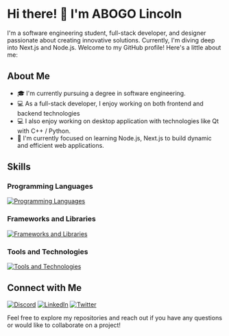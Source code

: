 # Hi there! 👋 I'm ABOGO Lincoln

I'm a software engineering student, full-stack developer, and designer passionate about creating innovative solutions. Currently, I'm diving deep into Next.js and Node.js. Welcome to my GitHub profile! Here's a little about me:

## About Me

- 🎓 I'm currently pursuing a degree in software engineering.
- 💻 As a full-stack developer, I enjoy working on both frontend and backend technologies
- 💻 I also enjoy working on desktop application with technologies like Qt with C++ / Python.
- 🌱 I'm currently focused on learning Node.js, Next.js to build dynamic and efficient web applications.

## Skills

### **Programming Languages**

  [![Programming Languages](https://skillicons.dev/icons?i=c,cpp,python,html,css,javascript,bash,php,mysql)](#programming-languages)

### **Frameworks and Libraries**
  
  [![Frameworks and Libraries](https://skillicons.dev/icons?i=bootstrap,tailwind,sass,react,materialui,flask,fastapi,mongodb,laravel,nodejs,expressjs,qt,jquery)](#frameworks-and-libraries)

### **Tools and Technologies**

  [![Tools and Technologies](https://skillicons.dev/icons?i=git,github,vscode,cmake,pycharm,phpstorm,wordpress,docker,emacs,vim,figma,webpack,ubuntu,vercel)](#tools-and-technologies)

## Connect with Me

  [![Discord](https://skillicons.dev/icons?i=discord)](https://discord.com/users/abogolincoln)
  [![LinkedIn](https://skillicons.dev/icons?i=linkedin)](https://www.linkedin.com/in/abogonono)
  [![Twitter](https://skillicons.dev/icons?i=twitter)](https://twitter.com/abogonono)

Feel free to explore my repositories and reach out if you have any questions or would like to collaborate on a project!
